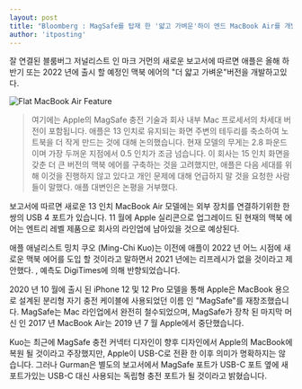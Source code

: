 ```yaml
---
layout: post
title: "Bloomberg : MagSafe를 탑재 한 '얇고 가벼운'하이 엔드 MacBook Air를 개발하는 Apple, 2021 년 하반기 출시 예정"
author: 'itposting'
---
```



잘 연결된 블룸버그 저널리스트 인 마크 거먼의 새로운 보고서에 따르면 애플은 올해 하반기 또는 2022 년에 출시 할 예정인 맥북 에어의 "더 얇고 가벼운"버전을 개발하고있다.

![Flat MacBook Air Feature](https://images.macrumors.com/t/RhSxHZIEEExH2VFfSNKRhMGU0hE=/2500x0/filters:no_upscale():quality(90)/article-new/2021/01/Flat-MacBook-Air-Feature.jpg)

> 여기에는 Apple의 MagSafe 충전 기술과 회사 내부 Mac 프로세서의 차세대 버전이 포함됩니다.
 애플은 13 인치로 유지되는 화면 주변의 테두리를 축소하여 노트북을 더 작게 만드는 것에 대해 논의했습니다.
 현재 모델의 무게는 2.8 파운드이며 가장 두꺼운 지점에서 0.5 인치가 조금 넘습니다.
이 회사는 15 인치 화면을 갖춘 더 큰 버전의 맥북 에어를 구축하는 것을 고려했지만, 애플은 다음 세대를 위해 이것을 진행하지 않고 있다고 개인 문제에 대해 언급하지 말 것을 요청한 사람들이 말했다.
 애플 대변인은 논평을 거부했다.

보고서에 따르면 새로운 13 인치 ‌MacBook Air‌ 모델에는 외부 장치를 연결하기위한 한 쌍의 USB 4 포트가 있습니다.
 11 월에 Apple 실리콘으로 업그레이드 된 현재의 맥북 에어는 엔트리 레벨 제품으로 회사의 라인업에 남아있을 것으로 예상된다.

애플 애널리스트 밍치 쿠오 (Ming-Chi Kuo)는 이전에 애플이 2022 년 어느 시점에 새로운 맥북 에어를 도입 할 것이라고 말하면서 2021 년에는 리프레시가 없을 것이라고 제안했다.
 , 예측도 DigiTimes에 의해 반향되었습니다.

2020 년 10 월에 출시 된 iPhone 12 및 12 Pro 모델을 통해 Apple은 MacBook 용으로 설계된 분리형 자기 충전 케이블에 사용되었던 이름 인 "‌MagSafe‌"를 재창조했습니다.
 ‌MagSafe‌‌는 Mac 라인업에서 완전히 철수되었으며, ‌‌MagSafe‌‌가 장착 된 마지막 머신 인 2017 년 MacBook Air‌는 2019 년 7 월 Apple에서 중단했습니다.

Kuo는 최근에 ‌MagSafe‌ 충전 커넥터 디자인이 향후 디자인에서 Apple의 MacBook에 복원 될 것이라고 주장했지만, Apple이 USB-C로 전환 한 이후 의미가 명확하지는 않습니다.
 그러나 Gurman은 별도의 보고서에서 ‌‌MagSafe‌‌ 포트가 USB-C 포트 옆에 새 포트가있는 USB-C 대신 사용되는 독립형 충전 포트가 될 것이라고 밝혔습니다.